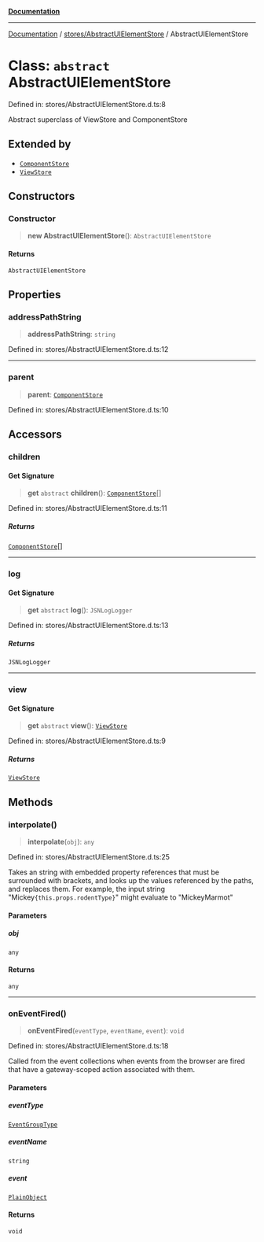 [**Documentation**](../../../index.md)

***

[Documentation](../../../index.md) / [stores/AbstractUIElementStore](../index.md) / AbstractUIElementStore

# Class: `abstract` AbstractUIElementStore

Defined in: stores/AbstractUIElementStore.d.ts:8

Abstract superclass of ViewStore and ComponentStore

## Extended by

- [`ComponentStore`](../../ComponentStore/classes/ComponentStore.md)
- [`ViewStore`](../../ViewStore/classes/ViewStore.md)

## Constructors

### Constructor

> **new AbstractUIElementStore**(): `AbstractUIElementStore`

#### Returns

`AbstractUIElementStore`

## Properties

### addressPathString

> **addressPathString**: `string`

Defined in: stores/AbstractUIElementStore.d.ts:12

***

### parent

> **parent**: [`ComponentStore`](../../ComponentStore/classes/ComponentStore.md)

Defined in: stores/AbstractUIElementStore.d.ts:10

## Accessors

### children

#### Get Signature

> **get** `abstract` **children**(): [`ComponentStore`](../../ComponentStore/classes/ComponentStore.md)[]

Defined in: stores/AbstractUIElementStore.d.ts:11

##### Returns

[`ComponentStore`](../../ComponentStore/classes/ComponentStore.md)[]

***

### log

#### Get Signature

> **get** `abstract` **log**(): `JSNLogLogger`

Defined in: stores/AbstractUIElementStore.d.ts:13

##### Returns

`JSNLogLogger`

***

### view

#### Get Signature

> **get** `abstract` **view**(): [`ViewStore`](../../ViewStore/classes/ViewStore.md)

Defined in: stores/AbstractUIElementStore.d.ts:9

##### Returns

[`ViewStore`](../../ViewStore/classes/ViewStore.md)

## Methods

### interpolate()

> **interpolate**(`obj`): `any`

Defined in: stores/AbstractUIElementStore.d.ts:25

Takes an string with embedded property references that must be surrounded with brackets, and looks up the
values referenced by the paths, and replaces them. For example, the input string "Mickey`{this.props.rodentType}`"
might evaluate to "MickeyMarmot"

#### Parameters

##### obj

`any`

#### Returns

`any`

***

### onEventFired()

> **onEventFired**(`eventType`, `eventName`, `event`): `void`

Defined in: stores/AbstractUIElementStore.d.ts:18

Called from the event collections when events from the browser are fired that have a gateway-scoped action
associated with them.

#### Parameters

##### eventType

[`EventGroupType`](../../../perspective-client/enumerations/EventGroupType.md)

##### eventName

`string`

##### event

[`PlainObject`](../../../perspective-client/type-aliases/PlainObject.md)

#### Returns

`void`
